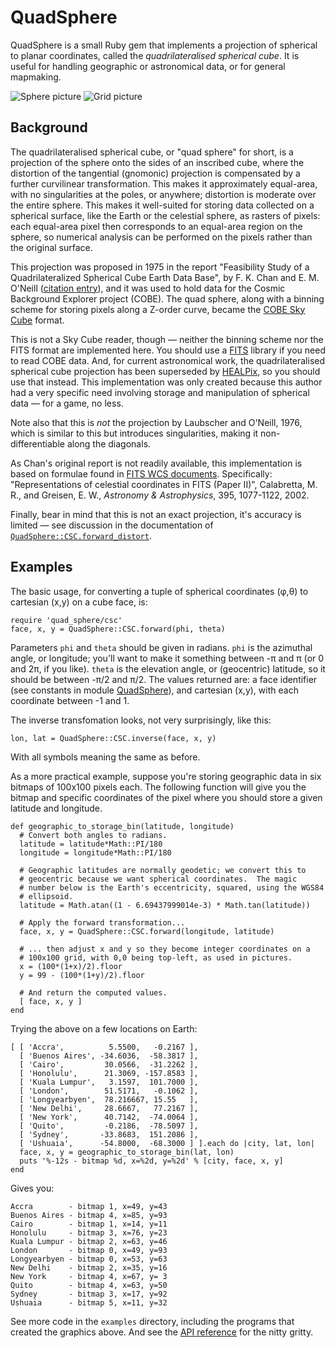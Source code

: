 QuadSphere
==========

QuadSphere is a small Ruby gem that implements a projection of
spherical to planar coordinates, called the _quadrilateralised
spherical cube_.  It is useful for handling geographic or astronomical
data, or for general mapmaking.

![Sphere picture][9] ![Grid picture][10]

Background
----------

The quadrilateralised spherical cube, or "quad sphere" for short, is a
projection of the sphere onto the sides of an inscribed cube, where
the distortion of the tangential (gnomonic) projection is compensated
by a further curvilinear transformation.  This makes it approximately
equal-area, with no singularities at the poles, or anywhere;
distortion is moderate over the entire sphere.  This makes it
well-suited for storing data collected on a spherical surface, like
the Earth or the celestial sphere, as rasters of pixels: each
equal-area pixel then corresponds to an equal-area region on the
sphere, so numerical analysis can be performed on the pixels rather
than the original surface.

This projection was proposed in 1975 in the report "Feasibility Study
of a Quadrilateralized Spherical Cube Earth Data Base", by F. K. Chan
and E. M. O'Neill ([citation entry][6]), and it was used to hold data
for the Cosmic Background Explorer project (COBE).  The quad sphere,
along with a binning scheme for storing pixels along a Z-order curve,
became the [COBE Sky Cube][1] format.

This is not a Sky Cube reader, though — neither the binning scheme nor
the FITS format are implemented here.  You should use a [FITS][5] library
if you need to read COBE data.  And, for current astronomical work,
the quadrilateralised spherical cube projection has been superseded by
[HEALPix][3], so you should use that instead.  This implementation was
only created because this author had a very specific need involving
storage and manipulation of spherical data — for a game, no less.

Note also that this is _not_ the projection by Laubscher and O'Neill,
1976, which is similar to this but introduces singularities, making it
non-differentiable along the diagonals.

As Chan's original report is not readily available, this
implementation is based on formulae found in [FITS WCS documents][2].
Specifically: "Representations of celestial coordinates in FITS (Paper
II)", Calabretta, M. R., and Greisen, E. W., _Astronomy &
Astrophysics_, 395, 1077-1122, 2002.

Finally, bear in mind that this is not an exact projection, it's
accuracy is limited — see discussion in the documentation of
[`QuadSphere::CSC.forward_distort`][8].

Examples
--------

The basic usage, for converting a tuple of spherical coordinates (φ,θ)
to cartesian (x,y) on a cube face, is:

    require 'quad_sphere/csc'
    face, x, y = QuadSphere::CSC.forward(phi, theta)

Parameters `phi` and `theta` should be given in radians. `phi` is the
azimuthal angle, or longitude; you'll want to make it something
between -π and π (or 0 and 2π, if you like).  `theta` is the elevation
angle, or (geocentric) latitude, so it should be between -π/2 and π/2.
The values returned are: a face identifier (see constants in module
[QuadSphere][11]), and cartesian (x,y), with each coordinate between
-1 and 1.

The inverse transfomation looks, not very surprisingly, like this:

    lon, lat = QuadSphere::CSC.inverse(face, x, y)

With all symbols meaning the same as before.

As a more practical example, suppose you're storing geographic data in
six bitmaps of 100x100 pixels each.  The following function will give
you the bitmap and specific coordinates of the pixel where you should
store a given latitude and longitude.

    def geographic_to_storage_bin(latitude, longitude)
      # Convert both angles to radians.
      latitude = latitude*Math::PI/180
      longitude = longitude*Math::PI/180

      # Geographic latitudes are normally geodetic; we convert this to
      # geocentric because we want spherical coordinates.  The magic
      # number below is the Earth's eccentricity, squared, using the WGS84
      # ellipsoid.
      latitude = Math.atan((1 - 6.69437999014e-3) * Math.tan(latitude))

      # Apply the forward transformation...
      face, x, y = QuadSphere::CSC.forward(longitude, latitude)

      # ... then adjust x and y so they become integer coordinates on a
      # 100x100 grid, with 0,0 being top-left, as used in pictures.
      x = (100*(1+x)/2).floor
      y = 99 - (100*(1+y)/2).floor

      # And return the computed values.
      [ face, x, y ]
    end

Trying the above on a few locations on Earth:

    [ [ 'Accra',          5.5500,   -0.2167 ],
      [ 'Buenos Aires', -34.6036,  -58.3817 ],
      [ 'Cairo',         30.0566,  -31.2262 ],
      [ 'Honolulu',      21.3069, -157.8583 ],
      [ 'Kuala Lumpur',   3.1597,  101.7000 ],
      [ 'London',        51.5171,   -0.1062 ],
      [ 'Longyearbyen',  78.216667, 15.55   ],
      [ 'New Delhi',     28.6667,   77.2167 ],
      [ 'New York',      40.7142,  -74.0064 ],
      [ 'Quito',         -0.2186,  -78.5097 ],
      [ 'Sydney',       -33.8683,  151.2086 ],
      [ 'Ushuaia',      -54.8000,  -68.3000 ] ].each do |city, lat, lon|
      face, x, y = geographic_to_storage_bin(lat, lon)
      puts '%-12s - bitmap %d, x=%2d, y=%2d' % [city, face, x, y]
    end

Gives you:

    Accra        - bitmap 1, x=49, y=43
    Buenos Aires - bitmap 4, x=85, y=93
    Cairo        - bitmap 1, x=14, y=11
    Honolulu     - bitmap 3, x=76, y=23
    Kuala Lumpur - bitmap 2, x=63, y=46
    London       - bitmap 0, x=49, y=93
    Longyearbyen - bitmap 0, x=53, y=63
    New Delhi    - bitmap 2, x=35, y=16
    New York     - bitmap 4, x=67, y= 3
    Quito        - bitmap 4, x=63, y=50
    Sydney       - bitmap 3, x=17, y=92
    Ushuaia      - bitmap 5, x=11, y=32

See more code in the `examples` directory, including the programs that
created the graphics above.  And see the [API reference][7] for the
nitty gritty.

[1]: http://lambda.gsfc.nasa.gov/product/cobe/skymap_info_new.cfm
[2]: http://fits.gsfc.nasa.gov/fits_wcs.html
[3]: http://healpix.jpl.nasa.gov/
[4]: http://lambda.gsfc.nasa.gov/product/cobe/skymap_info_new.cfm
[5]: http://en.wikipedia.org/wiki/FITS
[6]: http://www.dtic.mil/docs/citations/ADA010232
[7]: http://rubydoc.info/github/crinc/QuadSphere/master/frames
[8]: http://rubydoc.info/github/crinc/QuadSphere/master/QuadSphere/CSC.forward_distort
[9]: https://raw.github.com/crinc/QuadSphere/master/examples/sphere.png
[10]: https://raw.github.com/crinc/QuadSphere/master/examples/grid.png
[11]: http://rubydoc.info/github/crinc/QuadSphere/master/QuadSphere
